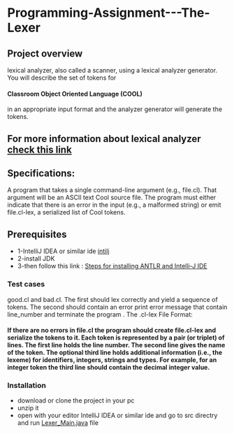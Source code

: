 # Programming-Assignment---The-Lexer
## Project overview
 lexical analyzer, also called a scanner, using a lexical analyzer generator. You will describe the set of tokens for
 #### Classroom Object Oriented Language (COOL)
 in an appropriate input format and the analyzer generator will generate the tokens.
 ## For more information about lexical analyzer [check this link](https://www.tutorialspoint.com/compiler_design/compiler_design_lexical_analysis.htm)
 ## Specifications:
 A program that takes a single command-line argument (e.g., file.cl). That argument will be an ASCII text Cool source file. The program must either indicate that there is an error in the input (e.g., a malformed string) or emit file.cl-lex, a serialized list of Cool tokens.

## Prerequisites
* 1-IntelliJ IDEA  or similar ide [intilj](https://www.jetbrains.com/idea/download/#section=windows)
* 2-install JDK 
* 3-then follow this link : [Steps for installing ANTLR and Intelli-J IDE
](https://docs.google.com/document/d/1LZq93o6nc8j_m212T5monJFApjqdmuyK8uvRKLwuCok/edit)

###  Test cases 
good.cl and bad.cl. The first should lex correctly and yield a sequence of tokens. The second should contain an error  print error message
 that contain line_number and terminate the program .
 The .cl-lex File Format:
#### If there are no errors in file.cl the  program should create file.cl-lex and serialize the tokens to it. Each token is represented by a pair (or triplet) of lines. The first line holds the line number. The second line gives the name of the token. The optional third line holds additional information (i.e., the lexeme) for identifiers, integers, strings and types. For example, for an integer token the third line should contain the decimal integer value.
### Installation
 * download or clone the project in your pc 
 * unzip it
 * open with your editor IntelliJ IDEA  or similar ide  and go to src directry and run [Lexer_Main.java](https://github.com/Esraa22M/Lexical_Analyzer1/blob/master/src/Lexer_Main.java) file
 



